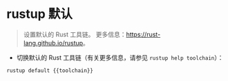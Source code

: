 # rustup 默认

> 设置默认的 Rust 工具链。
> 更多信息：<https://rust-lang.github.io/rustup>。

- 切换默认的 Rust 工具链（有关更多信息，请参见 `rustup help toolchain`）：

`rustup default {{toolchain}}`